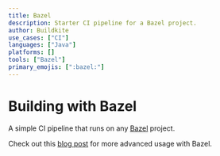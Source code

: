 ```yaml
---
title: Bazel
description: Starter CI pipeline for a Bazel project.
author: Buildkite
use_cases: ["CI"]
languages: ["Java"]
platforms: []
tools: ["Bazel"]
primary_emojis: [":bazel:"]
---
```


# Building with Bazel

A simple CI pipeline that runs on any [Bazel](https://bazel.build/) project.

Check out this [blog post](https://buildkite.com/blog/how-bazel-built-its-ci-system-on-top-of-buildkite) for more advanced usage with Bazel.
